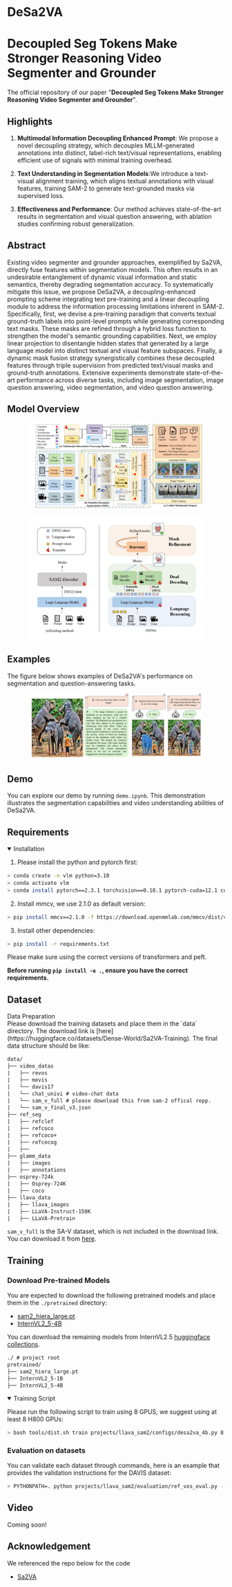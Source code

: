 # DeSa2VA

# Decoupled Seg Tokens Make Stronger Reasoning Video Segmenter and Grounder
The official repository of our paper "**Decoupled Seg Tokens Make Stronger Reasoning Video Segmenter and Grounder**".


## Highlights
  1. **Multimodal Information Decoupling Enhanced Prompt**: We propose a novel decoupling strategy, which decouples MLLM-generated annotations into distinct, label-rich text/visual representations, enabling efficient use of signals with minimal training overhead.

  2. **Text Understanding in Segmentation Models**:We introduce a text-visual alignment training, which aligns textual annotations with visual features, training SAM-2 to generate text-grounded masks via supervised loss.

  3. **Effectiveness and Performance**: Our method achieves state-of-the-art results in  segmentation and visual question answering, with ablation studies confirming robust generalization.


## Abstract
Existing video segmenter and grounder approaches, exemplified by Sa2VA, directly fuse features within segmentation models. This often results in an undesirable entanglement of dynamic visual information and static semantics, thereby degrading segmentation accuracy. To systematically mitigate this issue, we propose DeSa2VA, a decoupling-enhanced prompting scheme integrating text pre-training and a linear decoupling module to address the information processing limitations inherent in SAM-2. Specifically, first, we devise a pre-training paradigm that converts textual ground-truth labels into point-level prompts while generating corresponding text masks. These masks are refined through a hybrid loss function to strengthen the model's semantic grounding capabilities. Next, we employ linear projection to disentangle hidden states that generated by a large language model into distinct textual and visual feature subspaces. Finally, a dynamic mask fusion strategy synergistically combines these decoupled features through triple supervision from predicted text/visual masks and ground-truth annotations. Extensive experiments demonstrate state-of-the-art performance across diverse tasks, including image segmentation, image question answering, video segmentation, and video question answering.

## Model Overview
<p align="center">
<img src="assets/architecture.png" alt="model" width="80%">
</p>

<p align="center">
<img src="assets/Figure1.png" alt="model" width="80%">
</p>

## Examples
The figure below shows examples of DeSa2VA's performance on segmentation and question-answering tasks.

<p align="center">
<img src="assets/Fig3.png" alt="example" width="80%">
</p>

## Demo
You can explore our demo by running `demo.ipynb`. This demonstration illustrates the segmentation capabilities and video understanding abilities of DeSa2VA.

## Requirements

<details open>
<summary>Installation</summary>

1. Please install the python and pytorch first:
```bash
> conda create -n vlm python=3.10
> conda activate vlm
> conda install pytorch==2.3.1 torchvision==0.18.1 pytorch-cuda=12.1 cuda -c pytorch  -c "nvidia/label/cuda-12.1.0" -c "nvidia/label/cuda-12.1.1"
```

2. Install mmcv, we use 2.1.0 as default version:
```bash
> pip install mmcv==2.1.0 -f https://download.openmmlab.com/mmcv/dist/cu121/torch2.3/index.html
```

3. Install other dependencies:
```bash
> pip install -r requirements.txt
```
</details>

Please make sure using the correct versions of transformers and peft.

**Before running `pip install -e .`, ensure you have the correct requirements.**


## Dataset

<summary>Data Preparation</summary>
Please download the training datasets and place them in the `data` directory. The download link is [here](https://huggingface.co/datasets/Dense-World/Sa2VA-Training).
The final data structure should be like:

  ```
data/
├── video_datas
|   ├── revos
|   ├── mevis
|   └── davis17
|   └── chat_univi # video-chat data
|   └── sam_v_full # please download this from sam-2 offical repp.
|   └── sam_v_final_v3.json
├── ref_seg
|   ├── refclef
|   ├── refcoco
|   ├── refcoco+
|   ├── refcocog
|   ├── 
├── glamm_data
|   ├── images
|   ├── annotations
├── osprey-724k
|   ├── Osprey-724K
|   ├── coco
├── llava_data
|   ├── llava_images
|   ├── LLaVA-Instruct-150K
|   ├── LLaVA-Pretrain

```
`sam_v_full` is the SA-V dataset, which is not included in the download link. You can download it from [here](https://ai.meta.com/datasets/segment-anything-video/).
</details>

## Training

### Download Pre-trained Models
You are expected to download the following pretrained models and place them in the `./pretrained` directory:
- [sam2_hiera_large.pt](https://huggingface.co/facebook/sam2-hiera-large)
- [InternVL2_5-4B](https://huggingface.co/OpenGVLab/InternVL2_5-4B)

You can download the remaining models from InternVL2.5 [huggingface collections](https://huggingface.co/collections/OpenGVLab/internvl25-673e1019b66e2218f68d7c1c). 

```
./ # project root
pretrained/
├── sam2_hiera_large.pt
├── InternVL2_5-1B
├── InternVL2_5-4B
```

<details open>
<summary>Training Script</summary>

Please run the following script to train using 8 GPUS, we suggest using at least 8 H800 GPUs:
```bash
> bash tools/dist.sh train projects/llava_sam2/configs/desa2va_4b.py 8
```
</details>

### Evaluation on datasets
You can validate each dataset through commands, here is an example that provides the validation instructions for the DAVIS dataset:
```bash
> PYTHONPATH=. python projects/llava_sam2/evaluation/ref_vos_eval.py --model_path /your/model/path --dataset DAVIS
```
</details>

## Video
  Coming soon!

## Acknowledgement
We referenced the repo below for the code
- [Sa2VA](https://github.com/magic-research/Sa2VA)
